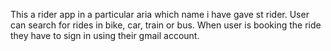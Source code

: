 This a rider app in a particular aria which name i have gave st rider. User can search for rides in bike, car, train or bus. When user is booking the ride they have to sign in using their gmail account.
